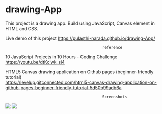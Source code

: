 # drawing-App
This project is a drawing app. Build using JavaScript, Canvas element in HTML and CSS.


Live demo of this project
https://pulasthi-narada.github.io/drawing-App/

                                               reference
10 JavaScript Projects in 10 Hours - Coding Challenge
https://youtu.be/dtKciwk_si4

HTML5 Canvas drawing application on Github pages (beginner-friendly tutorial)<br/>
https://levelup.gitconnected.com/html5-canvas-drawing-application-on-github-pages-beginner-friendly-tutorial-5d50b99adb6a


                                               Screenshots
                                               
 <img src="d.jpg">
 <img src="a2.jpg">
